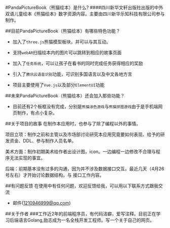
#PandaPictureBook（熊猫绘本）是什么?
####四川新华文轩出版社出版的中外双语儿童绘本《熊猫绘本》数字资源内容。主要由四川新华乐知科技有限公司参与制作。

##目前PandaPictureBook（熊猫绘本）有哪些特色功能？

* 加入了`three.js`熊猫模型板块，并可以与其互动。

* 支持`webAR`扫描绘本内的图片可以跳转到相应的故事页面

* 加入了`任务系统`，可以让孩子在看书的同时完成任务获得相应的奖励

* 引入了`腾讯云语音识别`功能，可识别多国语言以及中文各地方言

* 项目主要使用了`Vue.js`以及部分`ElementUI`功能

##未来PandaPictureBook（熊猫绘本）还会加入那些功能？
* 目前还有2个板框没有完成，分别是`熊猫涂色游戏`与`熊猫拼图游戏`由于是手机端网页制作，有点小复杂。

##关于项目的故事
在制作本应用时，也参与了除了编程以外的事情。

项目立项：制作之前和主管以及市场部讨论研究本应用究竟要如何表现、给予的研发资金、DDL、参与制作人员名单。

美术方面：制作初期美术给作者出设计图，icon。一边编程一边修改不合理与程序无法实现的事宜。

后端：前期基本没有过多的沟通，因为并不涉及数据接口交互。最近几天（4月26号左右）才开始讨论数据结构，与
接口工作内容。

##有问题反馈
在使用中有任何问题，欢迎反馈给我，可以用以下联系方式跟我交流

* 邮件(1210946999@qq.com)

##关于作者
###工作近2年的前端程序员，有代码洁癖，爱写注释。目前正在学习后端语言Golang,励志成为一名全栈开发工程师。写一个关于自己的网页。
